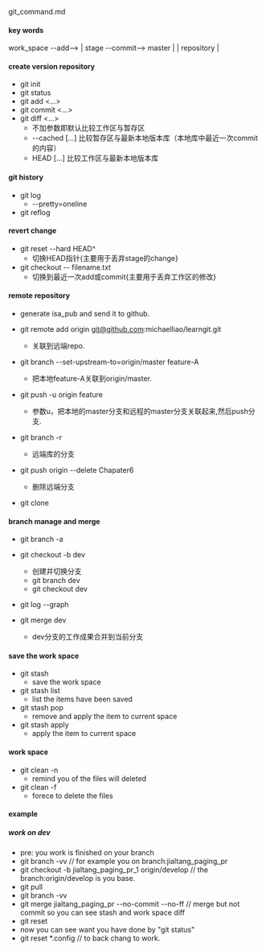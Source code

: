 git_command.md

#### key words

work_space	--add-->	|    stage  --commit--> master 	|
						|			repository 			|

#### create version repository
+ git init
+ git status
+ git add <...>
+ git commit <...>
+ git diff <...>
	+ 不加参数即默认比较工作区与暂存区
	+ --cached  [<path>...] 比较暂存区与最新本地版本库（本地库中最近一次commit的内容）
	+ HEAD [<path>...]  比较工作区与最新本地版本库

#### git history
+ git log
	+ --pretty=oneline
+ git reflog

#### revert change
+ git reset --hard HEAD^ 
	+ 切换HEAD指针{主要用于丢弃stage的change}
+ git checkout -- filename.txt
	+ 切换到最近一次add或commit{主要用于丢弃工作区的修改}

#### remote repository
- generate isa_pub and send it to github. 

+ git remote add origin git@github.com:michaelliao/learngit.git
	+ 关联到远端repo.

+  git branch --set-upstream-to=origin/master feature-A
	+ 把本地feature-A关联到origin/master.

+ git push -u origin feature
	+ 参数u，把本地的master分支和远程的master分支关联起来,然后push分支. 

+ git branch -r
	+ 远端库的分支

+ git push origin --delete Chapater6  
	+ 删除远端分支

+ git clone

#### branch manage and merge
+ git branch -a

+ git checkout -b dev
	+ 创建并切换分支
	+ git branch dev
	+ git checkout dev

+ git log --graph

+ git merge dev
	+ dev分支的工作成果合并到当前分支

#### save the work space
+ git stash 
	- save the work space
+ git stash list 
	- list the items have been saved
+ git stash pop
	- remove and apply the item to current space
+ git stash apply
	- apply the item to current space
	
#### work space
+ git clean -n
	- remind you of the files will deleted
+ git clean -f 
	- forece to delete the files
	
#### example

##### work on dev
+ pre: you work is finished on your branch
+ git branch -vv	// for example you on branch:jialtang_paging_pr
+ git checkout -b jialtang_paging_pr_1 origin/develop	// the branch:origin/develop is you base.
+ git pull
+ git branch -vv
+ git merge jialtang_paging_pr --no-commit --no-ff	// merge but not commit so you can see stash and work space diff
+ git reset
+ now you can see want you have done by "git status"
+ git reset *.config 	// to back chang to work.
